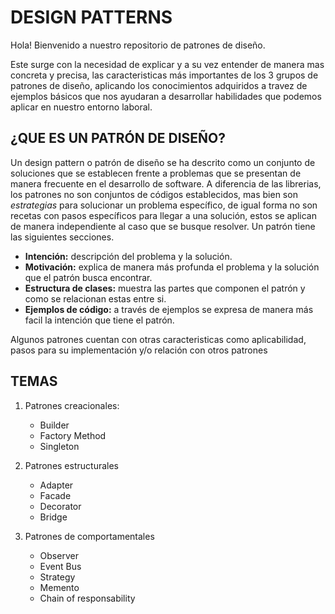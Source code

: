 # DESIGN PATTERNS

Hola! Bienvenido a nuestro repositorio de patrones de diseño.   

Este surge con la necesidad de explicar y a su vez entender de manera mas concreta y precisa, las caracteristicas más importantes de los 3 grupos de patrones de diseño, aplicando los conocimientos adquiridos a travez de ejemplos básicos que nos ayudaran a desarrollar habilidades que podemos aplicar en nuestro entorno laboral.

## ¿QUE ES UN PATRÓN DE DISEÑO?
Un design pattern o patrón de diseño se ha descrito como un conjunto de soluciones que se establecen frente a problemas que se presentan de manera frecuente en el desarrollo de software. A diferencia de las librerias, los patrones no son conjuntos de códigos establecidos, mas bien son *estrategias* para solucionar un problema específico, de igual forma no son recetas con pasos específicos para llegar a una solución, estos se aplican de manera independiente al caso que se busque resolver. Un patrón tiene las siguientes secciones.

- **Intención:** descripción del problema y la solución.
- **Motivación:** explica de manera más profunda el problema y la solución que el patrón busca encontrar.
- **Estructura de clases:** muestra las partes que componen el patrón y como se relacionan estas entre si.
- **Ejemplos de código:** a través de ejemplos  se expresa de manera más facil la intención que tiene el patrón.  

Algunos patrones cuentan con otras caracteristicas como aplicabilidad, pasos para su implementación y/o relación con otros patrones


## TEMAS
1. Patrones creacionales:
   - Builder
   - Factory Method
   - Singleton

2. Patrones estructurales
   - Adapter
   - Facade
   - Decorator
   - Bridge

3. Patrones de comportamentales
   - Observer
   - Event Bus
   - Strategy
   - Memento 
   - Chain of responsability




